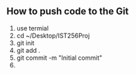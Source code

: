 ## How to push code to the Git

1. use termial
2. cd ~/Desktop/IST256Proj
3. git init
4. git add .
5. git commit -m "Initial commit"
6. 



